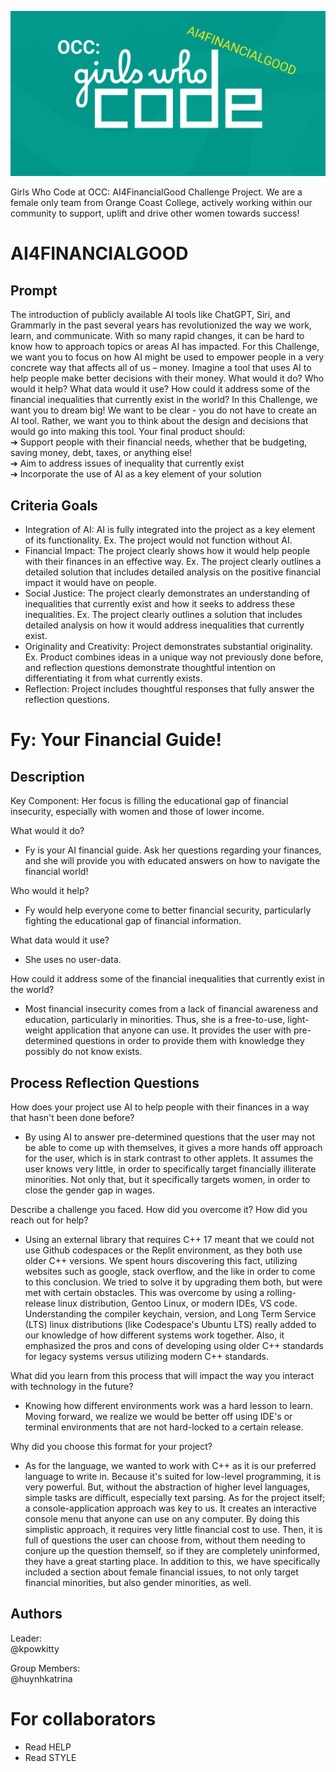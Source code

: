 ![alt text](https://github.com/kpowkitty/fy/blob/main/res/gwc-ai4financialgood-logo.png?raw=true)

Girls Who Code at OCC: AI4FinancialGood Challenge Project. We are a female only team from Orange Coast College, actively working within our community to support, uplift and drive other women towards success!

# AI4FINANCIALGOOD

## Prompt  

The introduction of publicly available AI tools like ChatGPT, Siri, and Grammarly in the past several years has revolutionized the way we work, learn, and communicate. With so many rapid changes, it can be hard to know how to approach topics or areas AI has impacted. For this Challenge, we want you to focus on how AI might be used to empower people in a very concrete way that affects all of us – money. Imagine a tool that uses AI to help people make better decisions with their money. What would it do? Who would it help? What data would it use? How could it address some of the financial inequalities that currently exist in the world? In this Challenge, we want you to dream big! We want to be clear - you do not have to create an AI tool. Rather, we want you to think about the design and decisions that would go into making this tool. Your final product should:  
➔ Support people with their financial needs, whether that be budgeting, saving
money, debt, taxes, or anything else!  
➔ Aim to address issues of inequality that currently exist  
➔ Incorporate the use of AI as a key element of your solution  

## Criteria Goals

- Integration of AI: AI is fully integrated into the project as a key element of its functionality. Ex. The project would not function without AI.
- Financial Impact: The project clearly shows how it would help people with their finances in an effective way. Ex. The project clearly outlines a detailed solution that includes detailed analysis on the positive financial impact it would have on people.
- Social Justice: The project clearly demonstrates an understanding of inequalities that currently exist and how it seeks to address these inequalities. Ex. The project clearly outlines a solution that includes detailed analysis on how it would address inequalities that currently exist.
- Originality and Creativity: Project demonstrates substantial originality. Ex. Product combines ideas in a unique way not previously done before, and reflection questions demonstrate thoughtful intention on differentiating it from what currently exists.
- Reflection: Project includes thoughtful responses that fully answer the reflection questions.

# Fy: Your Financial Guide!

## Description

Key Component: Her focus is filling the educational gap of financial insecurity, especially with women and those of lower income.

What would it do?  
- Fy is your AI financial guide.  Ask her questions regarding your finances, and she will provide you with educated answers on how to navigate the financial world!  

Who would it help?  
- Fy would help everyone come to better financial security, particularly fighting the educational gap of financial information.  

What data would it use?   
- She uses no user-data.

How could it address some of the financial inequalities that currently exist in the world?  
- Most financial insecurity comes from a lack of financial awareness and education, particularly in minorities. Thus, she is a free-to-use, light-weight application that anyone can use. It provides the user with pre-determined questions in order to provide them with knowledge they possibly do not know exists.

## Process Reflection Questions
How does your project use AI to help people with their finances in a way that hasn't been done before?  
- By using AI to answer pre-determined questions that the user may not be able to come up with themselves, it gives a more hands off approach for the user, which is in stark contrast to other applets. It assumes the user knows very little, in order to specifically target financially illiterate minorities. Not only that, but it specifically targets women, in order to close the gender gap in wages.
  
Describe a challenge you faced. How did you overcome it? How did you reach out for help?  
- Using an external library that requires C++ 17 meant that we could not use Github codespaces or the Replit environment, as they both use older C++ versions. We spent hours discovering this fact, utilizing websites such as google, stack overflow, and the like in order to come to this conclusion. We tried to solve it by upgrading them both, but were met with certain obstacles. This was overcome by using a rolling-release linux distribution, Gentoo Linux, or modern IDEs, VS code. Understanding the compiler keychain, version, and Long Term Service (LTS) linux distributions (like Codespace's Ubuntu LTS) really added to our knowledge of how different systems work together. Also, it emphasized the pros and cons of developing using older C++ standards for legacy systems versus utilizing modern C++ standards.
  
What did you learn from this process that will impact the way you interact with technology in the future?	
- Knowing how different environments work was a hard lesson to learn. Moving forward, we realize we would be better off using IDE's or terminal environments that are not hard-locked to a certain release.
  
Why did you choose this format for your project?  
- As for the language, we wanted to work with C++ as it is our preferred language to write in. Because it's suited for low-level programming, it is very powerful. But, without the abstraction of higher level languages, simple tasks are difficult, especially text parsing. As for the project itself; a console-application approach was key to us. It creates an interactive console menu that anyone can use on any computer. By doing this simplistic approach, it requires very little financial cost to use. Then, it is full of questions the user can choose from, without them needing to conjure up the question themself, so if they are completely uninformed, they have a great starting place. In addition to this, we have specifically included a section about female financial issues, to not only target financial minorities, but also gender minorities, as well.  

  
## Authors

  Leader:  
    @kpowkitty

  Group Members:  
     @huynhkatrina
     
# For collaborators
* Read HELP
* Read STYLE
